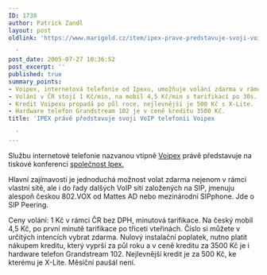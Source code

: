 ```yaml
---
ID: 1738
author: Patrick Zandl
layout: post
oldlink: 'https://www.marigold.cz/item/ipex-prave-predstavuje-svoji-voip-telefonii-voipex

  '
post_date: 2005-07-27 10:36:52
post_excerpt: ''
published: true
summary_points:
- Voipex, internetová telefonie od Ipexu, umožňuje volání zdarma v rámci SIP sítí.
- Volání v ČR stojí 1 Kč/min, na mobil 4,5 Kč/min s tarifikací po 30s.
- Kredit Voipexu propadá po půl roce, nejlevnější je 500 Kč s X-Lite.
- Hardware telefon Grandstream 102 je v ceně kreditu 3500 Kč.
title: 'IPEX právě představuje svoji VoIP telefonii Voipex

  '
---
```


<p>Službu internetové telefonie nazvanou vtipně <a href="http://www.voipex.cz">Voipex</a> právě představuje na tiskové konferenci	<a href=http://www.ipex.cz>společnost Ipex.	</a>
</p>

<p>Hlavní zajímavostí je jednoduchá možnost volat zdarma nejenom v rámci vlastní sítě, ale i do řady dalšých VoIP sítí založených na SIP, jmenuju alespoň českou 802.VOX od Mattes AD nebo mezinárodní SIPphone. Jde o SIP Peering.</p>

<p>Ceny volání: 1 Kč v rámci ČR bez DPH, minutová tarifikace. Na český mobil 4,5 Kč, po první minutě tarifikace po třiceti vteřinách. Číslo si můžete v určitých intencích vybrat zdarma. Nulový instalační poplatek, nutno platit nákupem kreditu, který vyprší za půl roku a v ceně kreditu za 3500 Kč je i hardware telefon Grandstream 102. Nejlevnější kredit je za 500 Kč, ke kterému je X-Lite. Měsíční paušál není.
</p>